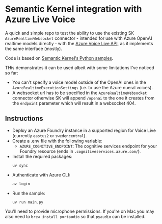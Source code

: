 # Semantic Kernel integration with Azure Live Voice

A quick and simple repo to test the ability to use the existing SK `AzureRealtimeWebsocket` connector - intended for use with Azure OpenAI realtime models directly - with the [Azure Voice Live API](https://learn.microsoft.com/en-us/azure/ai-services/speech-service/voice-live-quickstart?tabs=macos%2Ckeyless), as it implements the same interface (mostly).

Code is based on [Semantic Kernel's Python samples](https://github.com/microsoft/semantic-kernel/blob/main/python/samples/concepts/realtime/README.md).

THis demonstrates it can be used albeit with some limitations I've noticed so far:
- You can't specify a voice model outside of the OpenAI ones in the `AzureRealtimeExecutionSettings` (i.e. to use the Azure nueral voices).
- A websocket url has to be specified in the `AzureRealtimeWebsocket` connector otherwise SK will append `/openai` to the one it creates from the `endpoint` parameter which will result in a websocket 404.

## Instructions
- Deploy an Azure Foundry instance in a supported region for Voice Live (currently `eastus2` or `swedencentral`).
- Create a .env file with the following variable:
  - `AZURE_COGNITIVE_ENDPOINT`: The cognitive services endpoint for your Foundry resource (ends in `.cognitiveservices.azure.com/`).
- Install the required packages:
  ```bash
  uv sync
  ```
- Authenticate with Azure CLI:
  ```bash
  az login
  ```
- Run the sample:
  ```bash
  uv run main.py
  ```

You'll need to provide microphone permissions. If you're on Mac you may also need to `brew install portaudio` so that `pyaudio` can be installed.

